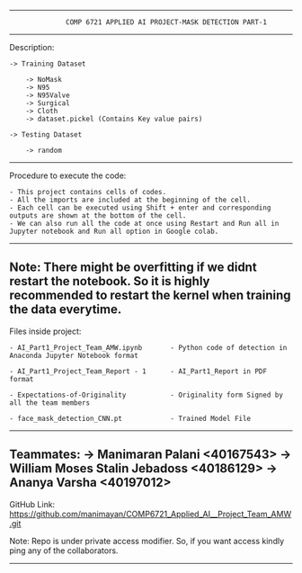 ------------------------------------------------------------------------------------------------------------------------------------------------------------
                  COMP 6721 APPLIED AI PROJECT-MASK DETECTION PART-1
------------------------------------------------------------------------------------------------------------------------------------------------------------

Description:

	-> Training Dataset

		-> NoMask
		-> N95
		-> N95Valve
		-> Surgical
		-> Cloth
		-> dataset.pickel (Contains Key value pairs)

	-> Testing Dataset

		-> random

------------------------------------------------------------------------------------------------------------------------------------------------------------

Procedure to execute the code:

	- This project contains cells of codes. 
	- All the imports are included at the beginning of the cell.
	- Each cell can be executed using Shift + enter and corresponding outputs are shown at the bottom of the cell.
	- We can also run all the code at once using Restart and Run all in Jupyter notebook and Run all option in Google colab.

-----------------------------------------------------------------------------------------------------------------------------------------------------------
Note: 
	There might be overfitting if we didnt restart the notebook. So it is highly recommended to restart the kernel when training the data everytime.
------------------------------------------------------------------------------------------------------------------------------------------------------------
Files inside project:

	- AI_Part1_Project_Team_AMW.ipynb 		- Python code of detection in Anaconda Jupyter Notebook format

	- AI_Part1_Project_Team_Report - 1 		- AI_Part1_Report in PDF format 

	- Expectations-of-Originality 			- Originality form Signed by all the team members

	- face_mask_detection_CNN.pt 			- Trained Model File 

------------------------------------------------------------------------------------------------------------------------------------------------------------
Teammates:
	-> Manimaran Palani <40167543>
	-> William Moses Stalin Jebadoss <40186129>
	-> Ananya Varsha <40197012>
------------------------------------------------------------------------------------------------------------------------------------------------------------

GitHub Link: https://github.com/manimayan/COMP6721_Applied_AI__Project_Team_AMW.git

Note: Repo is under private access modifier. So, if you want access kindly ping any of the collaborators.

------------------------------------------------------------------------------------------------------------------------------------------------------------
